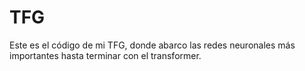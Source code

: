 # TFG
Este es el código de mi TFG, donde abarco las redes neuronales más importantes hasta terminar con el transformer.
